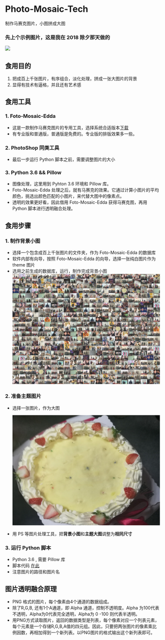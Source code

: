 # Photo-Mosaic-Tech
制作马赛克图片，小图拼成大图

### 先上个示例图片，这是我在 2018 除夕那天做的

![](https://github.com/Oslomayor/Markdown-Imglib/blob/master/Imgs/AB.png)

## 食用目的

1. 把成百上千张图片，有序组合，淡化处理，拼成一张大图片的背景
2. 显得有技术有逼格，并且还有艺术感

## 食用工具

### 1. Foto-Mosaic-Edda

- 这是一款制作马赛克图片的专用工具，选择系统合适版本[下载](http://www.fmedda.com/en/download) 
- 有专业版和普通版，普通版是免费的。专业版的排版效果多一些。

### 2. PhotoShop 同类工具  

- 最后一步运行 Python 脚本之前，需要调整图片的大小

### 3. Python 3.6 && Pillow

- 图像处理，这里用到 Pyhton 3.6 环境和 Pillow 库。
- Foto-Mosaic-Edda 处理之后，就有马赛克的效果。它通过计算小图片的平均颜色，挑选出颜色匹配的小图片，来代替大图中的像素点。
- 透明的效果更好看，因此借用 Foto-Mosaic-Edda 获得马赛克图，再用Python 脚本进行透明融合处理。

## 食用步骤

### 1. 制作背景小图

- 选择一个包含成百上千张图片的文件夹，作为 Foto-Mosaic-Edda 的数据库
- 软件内部有向导，按照 Foto-Mosaic-Edda 的向导，选择一张纯白图片作为 theme 图片
- 选用之前生成的数据库，运行，制作完成背景小图  
  ![](https://github.com/Oslomayor/Markdown-Imglib/blob/master/Imgs/rawB.jpg)


### 2. 准备主题图片

- 选择一张图片，作为大图

  ![](https://github.com/Oslomayor/Markdown-Imglib/blob/master/Imgs/rawA.jpg)

- 用 PS 等图片处理工具，把**背景小图**和**主题大图**调整为**相同尺寸**

### 3. 运行 Python 脚本

- Python 3.6 ,  需要 Pillow 库
- 脚本代码 [在此](https://github.com/Oslomayor/Photo-Mosaic-Tech/blob/master/mergeAB.py)
- 注意图片的路径和图片名

## 图片透明融合原理

- PNG 格式的图片，每个像素由4个通道的数据组成。
- 除了R,G,B, 还有1个A通道，即 Alpha 通道，控制不透明度。Alpha 为100代表不透明，Alpha为0代表完全透明，Alpha为 0 -100 则代表半透明。
- 用PNG方式读取图片，返回的数据类型是列表，每个像素对应一个列表元素，每个元素是一个存储R,G,B,A值的四元组。因此，只要把两张图片的像素乘比例因数，再相加得到一个新列表。以PNG图片的格式输出这个新列表即可。


